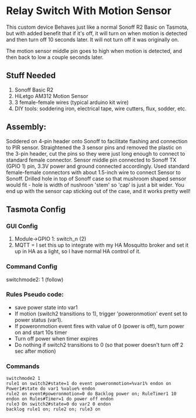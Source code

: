 # Relay Switch With Motion Sensor

This custom device Behaves just like a normal Sonoff R2 Basic on Tasmota, but with added benefit that if it's off, it will turn on when motion
is detected and then turn off 10 seconds later.  It will not turn off it was originally on.

The motion sensor middle pin goes to high when motion is detected, and then back to low a couple seconds later.  

## Stuff Needed
1. Sonoff Basic R2
2. HiLetgo AM312 Motion Sensor
3. 3 female-female wires (typical arduino kit wire)
4. DIY tools: soddering iron, electrical tape, wire cutters, flux, sodder, etc.
 
## Assembly:
Soddered on 4-pin header onto Sonoff to facilitate flashing and connection to PIR sensor.
Straightened the 3 sensor pins and removed the plastic on the 3-pin header, cut the pins so they were
just long enough to connect to standard female connector.  Sensor middle pin connected to Sonoff
TX (GPIO 1) pin, 3.3V power and ground connected accordingly.  Used standard female-female connectors
with about 1.5-inch wire to connect Sensor to Sonoff.  Drilled hole in top of Sonoff case so that mushroom
shaped sensor would fit - hole is width of nushroon 'stem' so 'cap' is just a bit wider.  You end up with the
sensor cap sticking out of the case, and it works pretty well!

## Tasmota Config

### GUI Config

1. Module->GPIO 1: switch_n (2)
2. MQTT = I set this up to integrate with my HA Mosquitto broker and set it up in HA as a light, so I have normal HA control of it.

### Command Config

switchmode2: 1 (follow)

### Rules Pseudo code:
- save power state into var1
- If motion (switch2 transitions to 1), trigger 'poweronmotion' event set to power status (var1).
- If poweronmotion event fires with value of 0 (power is off), turn power on and start 10s timer
- Turn off power when timer expires
- Do nothing if switch2 transitions to 0 (so that power doesn't turn off 2 sec after motion)

### Commands
```
switchmode2 1
rule1 on switch2#state=1 do event poweronmotion=%var1% endon on Power1#state do var1 %value% endon
rule2 on event#poweronmotion=0 do Backlog power on; RuleTimer1 10 endon on Rules#Timer=1 do power off endon
rule3 On switch2#state=0 do var2 0 endon
backlog rule1 on; rule2 on; rule3 on
```
